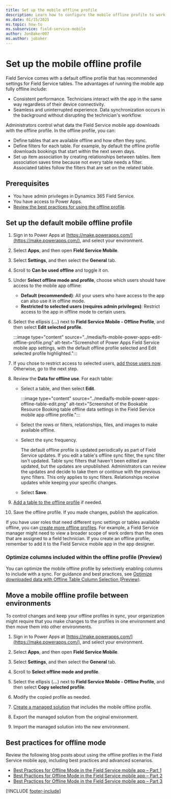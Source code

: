 ```yaml
---
title: Set up the mobile offline profile
description: Learn how to configure the mobile offline profile to work with the Dynamics 365 Field Service mobile app when no network is available.
ms.date: 01/15/2025
ms.topic: how-to
ms.subservice: field-service-mobile
author: JonBaker007
ms.author: jobaker
---
```


# Set up the mobile offline profile

Field Service comes with a default offline profile that has recommended settings for Field Service tables. The advantages of running the mobile app fully offline include:

- Consistent performance. Technicians interact with the app in the same way regardless of their device connectivity.
- Seamless and uninterrupted experience. Data synchronization occurs in the background without disrupting the technician's workflow.

Administrators control what data the Field Service mobile app downloads with the offline profile. In the offline profile, you can:

- Define tables that are available offline and how often they sync.
- Define filters for each table. For example, by default the offline profile downloads bookings that start within the next seven days.
- Set up item association by creating relationships between tables. Item association saves time because not every table needs a filter. Associated tables follow the filters that are set on the related table.

## Prerequisites

- You have admin privileges in Dynamics 365 Field Service.
- You have access to Power Apps.
- [Review the best practices for using the offline profile](best-practices-limitations-offline-profile.md).

## Set up the default mobile offline profile

1. Sign in to Power Apps at [https://make.powerapps.com/](https://make.powerapps.com/), and select your environment.

1. Select **Apps**, and then open **Field Service Mobile**.

1. Select **Settings**, and then select the **General** tab.

1. Scroll to **Can be used offline** and toggle it on.

1. Under **Select offline mode and profile**, choose which users should have access to the mobile app offline:

   - **Default (recommended)**: All your users who have access to the app can also use it in offline mode.
   - **Restricted to selected users (requires admin privileges)**: Restrict access to the app in offline mode to certain users.

1. Select the ellipsis (**&hellip;**) next to **Field Service Mobile - Offline Profile**, and then select **Edit selected profile**.

   :::image type="content" source="../media/fs-mobile-power-apps-edit-offline-profile.png" alt-text="Screenshot of Power Apps Field Service mobile app settings, with the default offline profile selected and Edit selected profile highlighted.":::

1. If you chose to restrict access to selected users, [add those users now](/power-apps/mobile/setup-mobile-offline#add-users-to-an-offline-profile). Otherwise, go to the next step.

1. Review the **Data for offline use**. For each table:

   - Select a table, and then select **Edit**.

      :::image type="content" source="../media/fs-mobile-power-apps-offline-table-edit.png" alt-text="Screenshot of the Bookable Resource Booking table offline data settings in the Field Service mobile app offline profile.":::

   - Select the rows or filters, relationships, files, and images to make available offline.

   - Select the sync frequency.

     The default offline profile is updated periodically as part of Field Service updates. If you edit a table's offline sync filter, the sync filter isn't updated. Table sync filters that haven't been edited are updated, but the updates are unpublished. Administrators can review the updates and decide to take them or continue with the previous sync filters. This only applies to sync filters. Relationships receive updates while keeping your specific changes.

   - Select **Save**.

1. [Add a table to the offline profile](/power-apps/mobile/setup-mobile-offline#add-a-table-to-an-offline-profile-and-apply-filters) if needed.

1. Save the offline profile. If you made changes, publish the application.

If you have user roles that need different sync settings or tables available offline, you can [create more offline profiles](/power-apps/mobile/setup-mobile-offline#set-up-a-mobile-offline-profile). For example, a Field Service manager might need to view a broader scope of work orders than the ones that are assigned to a field technician. If you create an offline profile, remember to add it to the Field Service mobile app in the app designer.

### Optimize columns included within the offline profile (Preview)

You can optimize the mobile offline profile by selectively enabling columns to include with a sync. For guidance and best practices, see [Optimize downloaded data with Offline Table Column Selection (Preview)](/power-apps/mobile/mobile-offline-guidelines#optimize-downloaded-data-with-offline-table-column-selection-preview).

## Move a mobile offline profile between environments

To control changes and keep your offline profiles in sync, your organization might require that you make changes to the profiles in one environment and then move them into other environments.

1. Sign in to Power Apps at [https://make.powerapps.com/](https://make.powerapps.com/), and select your environment.

1. Select **Apps**, and then open **Field Service Mobile**.

1. Select **Settings**, and then select the **General** tab.

1. Scroll to **Select offline mode and profile**.

1. Select the ellipsis  (**&hellip;**) next to **Field Service Mobile - Offline Profile**, and then select **Copy selected profile**.

1. Modify the copied profile as needed.

1. [Create a managed solution](/power-platform/alm/solution-concepts-alm) that includes the mobile offline profile.

1. Export the managed solution from the original environment.

1. Import the managed solution into the new environment.

## Best practices for offline mode

Review the following blog posts about using the offline profiles in the Field Service mobile app, including best practices and advanced scenarios.

- [Best Practices for Offline Mode in the Field Service mobile app – Part 1](https://www.microsoft.com/en-us/dynamics-365/blog/administrator/2023/11/06/best-practices-for-offline-mode-in-the-field-service-mobile-app-part-1/)
- [Best Practices for Offline Mode in the Field Service mobile app – Part 2](https://www.microsoft.com/en-us/dynamics-365/blog/administrator/2023/11/08/best-practices-for-offline-mode-in-the-field-service-mobile-app-part-2/)
- [Best Practices for Offline Mode in the Field Service mobile app – Part 3](https://www.microsoft.com/en-us/dynamics-365/blog/it-professional/2023/11/10/best-practices-for-offline-mode-in-the-field-service-mobile-app-part-3/)

[!INCLUDE [footer-include](../../includes/footer-banner.md)]
